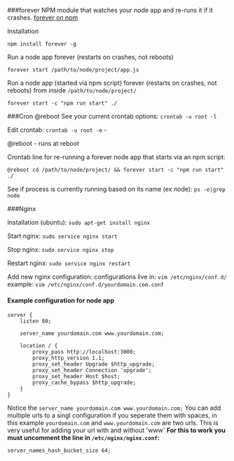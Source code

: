 
###forever
NPM module that watches your node app and re-runs it if it crashes. [forever on npm](https://www.npmjs.com/package/forever)

Installation
```
npm install forever -g
```
Run a node app forever (restarts on crashes, not reboots)
```
forever start /path/to/node/project/app.js
```

Run a node app (started via npm script) forever (restarts on crashes, not reboots)
from inside `/path/to/node/project/`
```
forever start -c "npm run start" ./
```

###Cron @reboot
See your current crontab options:
`crontab -u root -l`  

Edit crontab:
`crontab -u root -e` - 

@reboot - runs at reboot


Crontab line for re-running a forever node app that starts via an npm script:

`@reboot cd /path/to/node/project/ && forever start -c "npm run start" ./`

See if process is currently running based on its name (ex node):
`ps -e|grep node`

###Nginx

Installation (ubuntu):
`sudo apt-get install nginx`

Start nginx:
`sudo service nginx start`

Stop nginx:
`sudo service nginx stop`

Restart nginx:
`sudo service nginx restart`

 
Add new nginx configuration:
configurations live in: `vim /etc/nginx/conf.d/`
example: `vim /etc/nginx/conf.d/yourdomain.com.conf`

#### Example configuration for node app
```
server {
    listen 80;

    server_name yourdomain.com www.yourdomain.com;

    location / {
        proxy_pass http://localhost:3000;
        proxy_http_version 1.1;
        proxy_set_header Upgrade $http_upgrade;
        proxy_set_header Connection 'upgrade';
        proxy_set_header Host $host;
        proxy_cache_bypass $http_upgrade;
    }
}
```
Notice the `server_name yourdomain.com www.yourdomain.com;` You can add multiple urls to a singl configuration if you seperate them with spaces, in this example `yourdomain.com` and `www.yourdomain.com` are two urls. 
This is very useful for adding your url with and without 'www'
**For this to work you must uncomment the line in `/etc/nginx/nginx.conf`:**
```
server_names_hash_bucket_size 64;
```
